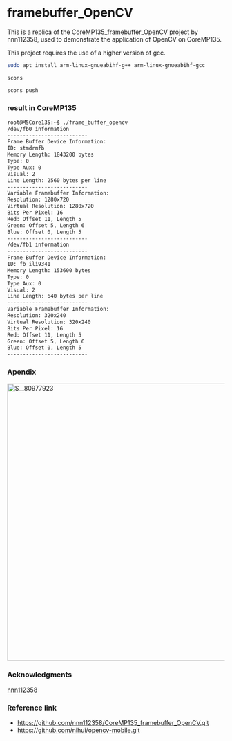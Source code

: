 # framebuffer_OpenCV
This is a replica of the CoreMP135_framebuffer_OpenCV project by nnn112358, used to demonstrate the application of OpenCV on CoreMP135.

This project requires the use of a higher version of gcc.

```bash
sudo apt install arm-linux-gnueabihf-g++ arm-linux-gnueabihf-gcc

scons

scons push
```

### result in CoreMP135
```bash
root@M5Core135:~$ ./frame_buffer_opencv
/dev/fb0 information
--------------------------
Frame Buffer Device Information:
ID: stmdrmfb
Memory Length: 1843200 bytes
Type: 0
Type Aux: 0
Visual: 2
Line Length: 2560 bytes per line
--------------------------
Variable Framebuffer Information:
Resolution: 1280x720
Virtual Resolution: 1280x720
Bits Per Pixel: 16
Red: Offset 11, Length 5
Green: Offset 5, Length 6
Blue: Offset 0, Length 5
--------------------------
/dev/fb1 information
--------------------------
Frame Buffer Device Information:
ID: fb_ili9341
Memory Length: 153600 bytes
Type: 0
Type Aux: 0
Visual: 2
Line Length: 640 bytes per line
--------------------------
Variable Framebuffer Information:
Resolution: 320x240
Virtual Resolution: 320x240
Bits Per Pixel: 16
Red: Offset 11, Length 5
Green: Offset 5, Length 6
Blue: Offset 0, Length 5
--------------------------
```
### Apendix
<img width="640" alt="S__80977923" src="https://github.com/nnn112358/CoreMP135_framebuffer_OpenCV/assets/27625496/7253fda7-6f79-4ebc-9a60-d4bf5b55b4bf">


### Acknowledgments
[nnn112358](https://github.com/nnn112358)

### Reference link
- https://github.com/nnn112358/CoreMP135_framebuffer_OpenCV.git
- https://github.com/nihui/opencv-mobile.git
